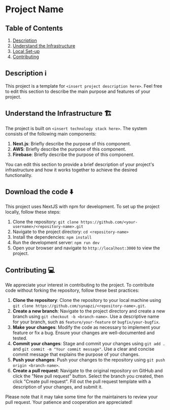 # Project Name

## Table of Contents
1. [Description](#description)
2. [Understand the Infrastructure](#understand-the-infrastructure)
3. [Local Set-up](#local-set-up)
4. [Contributing](#contributing)

<a name="description"></a>

## Description ℹ️

This project is a template for `<insert project description here>`. Feel free to edit this section to describe the main purpose and features of your project.

<a name="understand-the-infrastructure"></a>

## Understand the Infrastructure 🏗️

The project is built on `<insert technology stack here>`. The system consists of the following main components:

1. **Next.js**: Briefly describe the purpose of this component.
2. **AWS**: Briefly describe the purpose of this component.
3. **Firebase**: Briefly describe the purpose of this component.

You can edit this section to provide a brief description of your project's infrastructure and how it works together to achieve the desired functionality.

<a name="local-set-up"></a>

## Download the code ⬇️

This project uses NextJS with npm for development. To set up the project locally, follow these steps:

1. Clone the repository: `git clone https://github.com/<your-username>/<repository-name>.git`
2. Navigate to the project directory: `cd <repository-name>`
3. Install the dependencies: `npm install`
4. Run the development server: `npm run dev`
5. Open your browser and navigate to `http://localhost:3000` to view the project.

<a name="contributing"></a>

## Contributing 💻

We appreciate your interest in contributing to the project. To contribute code without forking the repository, follow these best practices:

1. **Clone the repository**: Clone the repository to your local machine using `git clone https://github.com/synapzi/<repository-name>.git`.
2. **Create a new branch**: Navigate to the project directory and create a new branch using `git checkout -b <branch-name>`. Use a descriptive name for your branch, such as `feature/your-feature` or `bugfix/your-bugfix`.
3. **Make your changes**: Modify the code as necessary to implement your feature or fix a bug. Ensure your changes are well-documented and tested.
4. **Commit your changes**: Stage and commit your changes using `git add .` and `git commit -m "Your commit message"`. Use a clear and concise commit message that explains the purpose of your changes.
5. **Push your changes**: Push your changes to the repository using `git push origin <branch-name>`.
6. **Create a pull request**: Navigate to the original repository on GitHub and click the "New pull request" button. Select the branch you created, then click "Create pull request". Fill out the pull request template with a description of your changes, and submit it.

Please note that it may take some time for the maintainers to review your pull request. Your patience and cooperation are appreciated!
